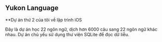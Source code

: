 ## Yukon Language

**Dự án thứ 2 của tôi về lập trình iOS

Đây là dự án học 22 ngôn ngữ, dịch hơn 6000 câu sang 22 ngôn ngữ khác nhau.
Dự án chủ yếu sử dụng thư viện SQLite để đọc dữ liễu.

